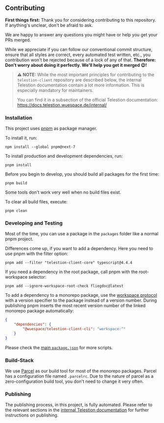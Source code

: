 ## Contributing

**First things first:** Thank you for considering contributing to this repository.
If anything's unclear, don't be afraid to ask.

We are happy to answer any questions you might have or help you get your PRs merged.

While we appreciate if you can follow our conventional commit structure, ensure that all styles are correct,
every automated test written, etc., you contribution won't be rejected because of a lock of any of that.
**Therefore: Don't worry about doing it perfectly. We'll help you get it merged 😉!**

> **⚠ NOTE:** While the most important principles for contributing to the `telestion-client` repository
> are described below, the internal Telestion documentation contain a lot more information.
> This is especially mandatory for maintainers.
>
> You can find it in a subsection of the official Telestion documentation:
> https://docs.telestion.wuespace.de/internal/

### Installation

This project uses [pnpm](https://pnpm.io/) as package manager.

To install it, run:

```shell
npm install --global pnpm@next-7
```

To install production and development dependencies, run:

```shell
pnpm install
```

Before you begin to develop, you should build all packages for the first time:

```shell
pnpm build
```

Some tools don't work very well when no build files exist.

To clear all build files, execute:

```shell
pnpm clean
```

### Developing and Testing

Most of the time, you can use a package in the `packages` folder like a normal pnpm project.

Differences come up, if you want to add a dependency.
Here you need to use pnpm with the filter option:

```shell
pnpm add --filter "telestion-client-core" typescript@4.4.4
```

If you need a dependency in the root package, call pnpm with the root-workspace selector:

```shell
pnpm add --ignore-workspace-root-check fliegdoc@latest
```

To add a dependency to a monorepo package,
use the [workspace protocol](https://pnpm.io/workspaces#workspace-protocol-workspace)
with a version specifier to the package instead of a version number.
During publishing pnpm inserts the most recent version number of the linked monorepo package automatically:

```json
{
	"dependencies": {
		"@wuespace/telestion-client-cli": "workspace:^"
	}
}
```

Please check the [main `package.json`](./package.json) for more scripts.

### Build-Stack

We use [Parcel](https://parceljs.org/) as our build tool for most of the monorepo packages.
Parcel has a configuration file named `.parcelrc`. Due to the nature of parcel as a zero-configuration build tool,
you don't need to change it very often.

### Publishing

The publishing process, in this project, is fully automated.
Please refer to the relevant sections in the
[internal Telestion documentation](https://docs.telestion.wuespace.de/internal/) for further instructions on publishing.
